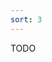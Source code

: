```yaml
---
sort: 3
---
```


<!-- 
AUTHOR HIT: Reload capabilities are the "reload" and "browser" plugins in the webpack-confi
-->

TODO